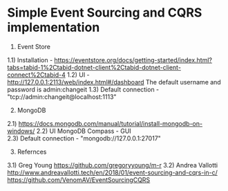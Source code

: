 # Simple Event Sourcing and CQRS implementation 
 
 1) Event Store 
 
 1.1) Installation - https://eventstore.org/docs/getting-started/index.html?tabs=tabid-1%2Ctabid-dotnet-client%2Ctabid-dotnet-client-connect%2Ctabid-4
 1.2) UI - http://127.0.0.1:2113/web/index.html#/dashboard The default username and password is admin:changeit
 1.3) Default connection - "tcp://admin:changeit@localhost:1113"  
 
 2) MongoDB
 
 2.1) https://docs.mongodb.com/manual/tutorial/install-mongodb-on-windows/ 
 2.2) UI MongoDB Compass - GUI  
 2.3) Default connection - "mongodb://127.0.0.1:27017"
 
 3) Refernces 
 
 3.1) Greg Young https://github.com/gregoryyoung/m-r 
 3.2) Andrea Vallotti http://www.andreavallotti.tech/en/2018/01/event-sourcing-and-cqrs-in-c/ https://github.com/VenomAV/EventSourcingCQRS  
